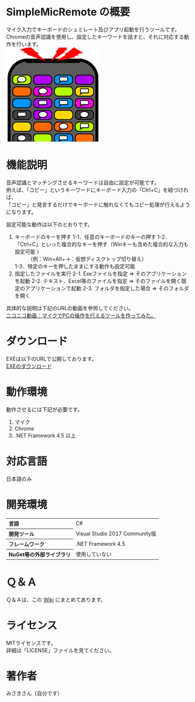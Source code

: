 # SimpleMicRemote の概要
マイク入力でキーボードのシュミレート及びアプリ起動を行うツールです。  
Chromeの音声認識を使用し、設定したキーワードを話すと、それに対応する動作を行います。  
![icon](https://github.com/misaki01/SimpleMicRemote/blob/image/icon.png)  

# 機能説明
音声認識とマッチングさせるキーワードは自由に設定が可能です。  
例えば、「コピー」というキーワードにキーボード入力の「Ctrl+C」を紐づければ、  
「コピー」と発言するだけでキーボードに触れなくてもコピー処理が行えるようになります。  
  
設定可能な動作は以下のとおりです。  
1. キーボードのキーを押す
  1-1．任意のキーボードのキーの押す
  1-2．「Ctrl+C」といった複合的なキーを押す（Winキーも含めた複合的な入力も設定可能 ）  
  　　　（例：Win+Alt+→：仮想ディスクトップ切り替え）  
  1-3．特定のキーを押したままにする動作も設定可能
2. 指定したファイルを実行
  2-1. Exeファイルを指定 ⇒ そのアプリケーションを起動
  2-2. テキスト、Excel等のファイルを指定 ⇒ そのファイルを開く既定のアプリケーションで起動
  2-3. フォルダを指定した場合 ⇒ そのフォルダを開く
  
具体的な説明は下記のURLの動画を参照してください。  
[ニコニコ動画：マイクでPCの操作を行えるツールを作ってみた。](https://www.nicovideo.jp/watch/sm34754175)  
  
# ダウンロード
EXEは以下のURLで公開しております。  
[EXEのダウンロード](https://drive.google.com/file/d/1WScc-yonPnNDPomsmNQnYekVgb8bDh5E)  
  
# 動作環境
動作させるには下記が必要です。  
1. マイク
2. Chrome
3. .NET Framework 4.5 以上
  
# 対応言語
日本語のみ  
  
# 開発環境
<table>
<tr><th align="left">言語</th><td>C#</td></tr>
<tr><th align="left">開発ツール</th><td>Visual Studio 2017 Community版</td></tr>
<tr><th align="left">フレームワーク</th><td>.NET Framework 4.5</td></tr>
<tr><th align="left">NuGet等の外部ライブラリ</th><td>使用していない</td></tr>
</table>
  
# Ｑ＆Ａ
Ｑ＆Ａは、この [Wiki](https://github.com/misaki01/SimpleMicRemote/wiki/Q&A) にまとめてあります。  
  
# ライセンス
MITライセンスです。  
詳細は「LICENSE」ファイルを見てください。  
    
# 著作者
みさきさん（自分です）
